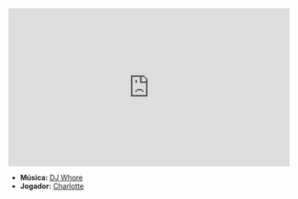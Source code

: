 <iframe width="560" height="315" src="https://www.youtube.com/embed/5TaRr-w14wg?si=IVseMyoJsp6w3PFc" title="YouTube video player" frameborder="0" allow="accelerometer; autoplay; clipboard-write; encrypted-media; gyroscope; picture-in-picture; web-share" referrerpolicy="strict-origin-when-cross-origin" allowfullscreen></iframe>

- **Música:** [DJ Whore](content/Músicas/DJ%20Whore.md)
- **Jogador:** [Charlotte](content/Jogadores/Charlotte.md)